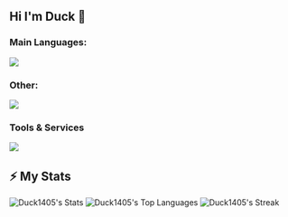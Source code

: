 ## Hi I'm Duck 🦆
### Main Languages:
![](https://skillicons.dev/icons?i=java,javascript,typescript,bash,py,html)

### Other:
![](https://skillicons.dev/icons?i=react,svelte,dotnet,powershell,react)

### Tools & Services

![](https://skillicons.dev/icons?i=discord,figma,github,mysql,postgres,linux,docker,redis,mongodb,unity,unreal,prisma)

## ⚡ My Stats

![Duck1405's Stats](https://github-readme-stats.vercel.app/api?username=Duck1405&theme=highcontrast&show_icons=true&hide_border=false&count_private=true)
![Duck1405's Top Languages](https://github-readme-stats.vercel.app/api/top-langs/?username=Duck1405&theme=highcontrast&show_icons=true&hide_border=false&layout=compact)
![Duck1405's Streak](https://github-readme-streak-stats.herokuapp.com/?user=Duck1405&theme=highcontrast&hide_border=false)
